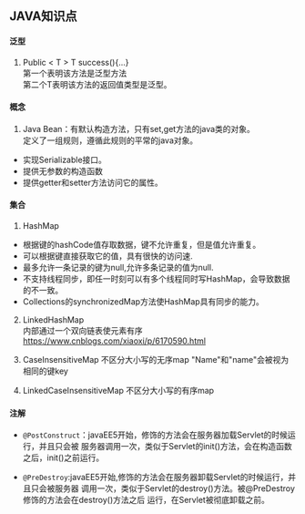 ## JAVA知识点

#### 泛型
1. Public < T > T success(){…}  
第一个<T>表明该方法是泛型方法  
第二个T表明该方法的返回值类型是泛型。


#### 概念
1. Java Bean：有默认构造方法，只有set,get方法的java类的对象。  
定义了一组规则，遵循此规则的平常的java对象。  
 - 实现Serializable接口。  
 - 提供无参数的构造函数  
 - 提供getter和setter方法访问它的属性。

#### 集合
1. HashMap
 - 根据键的hashCode值存取数据，键不允许重复，但是值允许重复。
 - 可以根据键直接获取它的值，具有很快的访问速.  
 - 最多允许一条记录的键为null,允许多条记录的值为null.    
 - 不支持线程同步，即任一时刻可以有多个线程同时写HashMap，会导致数据的不一致。  
 - Collections的synchronizedMap方法使HashMap具有同步的能力。  

2. LinkedHashMap  
内部通过一个双向链表使元素有序  
https://www.cnblogs.com/xiaoxi/p/6170590.html    

3. CaseInsensitiveMap 不区分大小写的无序map
   "Name"和"name"会被视为相同的键key
4. LinkedCaseInsensitiveMap 不区分大小写的有序map


#### 注解

- `@PostConstruct`：javaEE5开始，修饰的方法会在服务器加载Servlet的时候运行，并且只会被
服务器调用一次，类似于Servlet的init()方法，会在构造函数之后，init()之前运行。

- `@PreDestroy`:javaEE5开始,修饰的方法会在服务器卸载Servlet的时候运行，并且只会被服务器
调用一次，类似于Servlet的destroy()方法。被@PreDestroy修饰的方法会在destroy()方法之后
运行，在Servlet被彻底卸载之前。
